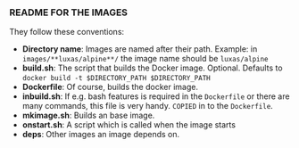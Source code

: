 ### README FOR THE IMAGES

They follow these conventions:

- **Directory name**: Images are named after their path. Example: in `images/**luxas/alpine**/` the image name should be `luxas/alpine`
- **build.sh**: The script that builds the Docker image. Optional. Defaults to `docker build -t $DIRECTORY_PATH $DIRECTORY_PATH`
- **Dockerfile**: Of course, builds the docker image.
- **inbuild.sh**: If e.g. bash features is required in the `Dockerfile` or there are many commands, this file is very handy. `COPIED` in to the `Dockerfile`.
- **mkimage.sh**: Builds an base image.
- **onstart.sh**: A script which is called when the image starts
- **deps**: Other images an image depends on.